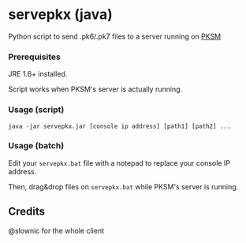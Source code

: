 # servepkx (java)

Python script to send .pk6/.pk7 files to a server running on [PKSM](https://github.com/BernardoGiordano/PKSM)

### Prerequisites

JRE 1.6+ installed.

Script works when PKSM's server is actually running.

### Usage (script)

```
java -jar servepkx.jar [console ip address] [path1] [path2] ...
```

### Usage (batch)

Edit your `servepkx.bat` file with a notepad to replace your console IP address.

Then, drag&drop files on `servepkx.bat` while PKSM's server is running.

## Credits

@slownic for the whole client